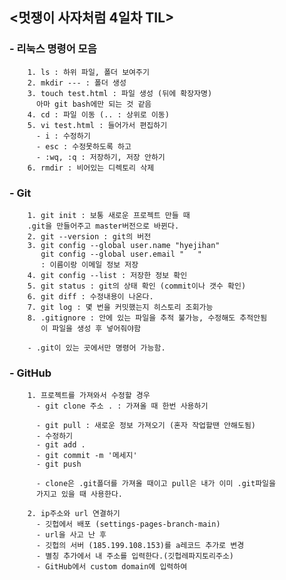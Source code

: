 ## <멋쟁이 사자처럼 4일차 TIL>

### - 리눅스 명령어 모음
        1. ls : 하위 파일, 폴더 보여주기
        2. mkdir --- : 폴더 생성
        3. touch test.html : 파일 생성 (뒤에 확장자명)
          아마 git bash에만 되는 것 같음
        4. cd : 파일 이동 (.. : 상위로 이동)
        5. vi test.html : 들어가서 편집하기
          - i : 수정하기
          - esc : 수정못하도록 하고
          - :wq, :q : 저장하기, 저장 안하기
        6. rmdir : 비어있는 디렉토리 삭제
       
### - Git
        1. git init : 보통 새로운 프로젝트 만들 때 
        .git을 만들어주고 master버전으로 바뀐다.
        2. git --version : git의 버전
        3. git config --global user.name "hyejihan"
           git config --global user.email "   "
           : 이름이랑 이메일 정보 저장
        4. git config --list : 저장한 정보 확인
        5. git status : git의 상태 확인 (commit이나 갯수 확인)
        6. git diff : 수정내용이 나온다.
        7. git log : 몇 번을 커밋했는지 히스토리 조회가능
        8. .gitignore : 안에 있는 파일을 추적 불가능, 수정해도 추적안됨
           이 파일을 생성 후 넣어줘야함
        
        - .git이 있는 곳에서만 명령어 가능함.
        
### - GitHub
        1. 프로젝트를 가져와서 수정할 경우
          - git clone 주소 . : 가져올 때 한번 사용하기
          
          - git pull : 새로운 정보 가져오기 (혼자 작업할땐 안해도됨)
          - 수정하기
          - git add . 
          - git commit -m '메세지'
          - git push
          
          - clone은 .git폴더를 가져올 때이고 pull은 내가 이미 .git파일을 
          가지고 있을 때 사용한다.
          
        2. ip주소와 url 연결하기
          - 깃헙에서 배포 (settings-pages-branch-main)
          - url을 사고 난 후
          - 깃헙의 서버 (185.199.108.153)를 a레코드 추가로 변경
          - 별칭 추가에서 내 주소를 입력한다.(깃헙레파지토리주소)
          - GitHub에서 custom domain에 입력하여 
          
          
